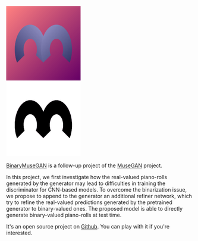 <div class="image-switch-on-hover" style="width:200px">
<img class="hide-on-hover" src="figs/logo.png" alt="logo" width="200" height="200" style="margin-left:0; margin-right:0;"/>
<img class="show-on-hover" src="figs/logo_bmusegan.png" alt="logo" width="200" height="200" style="margin-left:0; margin-right:0;"/>
</div>

[BinaryMuseGAN](https://salu133445.github.io/bmusegan/) is a follow-up project
of the [MuseGAN](https://salu133445.github.io/musegan/) project.

In this project, we first investigate how the real-valued piano-rolls generated
by the generator may lead to difficulties in training the discriminator for
CNN-based models. To overcome the binarization issue, we propose to append to
the generator an additional refiner network, which try to refine the real-valued
predictions generated by the pretrained generator to binary-valued ones. The
proposed model is able to directly generate binary-valued piano-rolls at test
time.

It's an open source project on
[Github](https://github.com/salu133445/bmusegan/).
You can play with it if you're interested.
